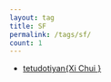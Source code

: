```yaml
---
layout: tag
title: SF
permalink: /tags/sf/
count: 1
---
```


- [tetudotiyan{Xi Chui } ](https://blog.sankichi.net/sf/%E3%83%86%E3%83%83%E3%83%89-%E3%83%81%E3%83%A3%E3%83%B3-%E6%81%AF%E5%90%B9/)
